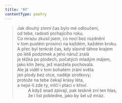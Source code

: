 ```yaml
---
title: '97'
contentType: poetry
---
```


<section>

> Jak dlouhý zimní čas bylo mé odloučení,  
> od tebe, radosti prchajícího roku.  
> Co mrazu zkusil jsem, co nocí bez rozdnění  
> v tom pustém prosinci na každém, každém kroku.  
> A přec byl tenkrát čas, kdy slavně táhne krajem  
> po létě podzimek a jeho náruč zralá  
> je těžká po plodech, počatých mladým májem,  
> jako klín ženy, jež manžela pochovala.  
> Ale já viděl v tom bohatém zrání světa  
> jen plody bez otce, naděje sirotkovy;  
> protože na tebe čekají krásy léta,  
> a nejsi-li zde ty, mlčí i ptáci v křoví.  
>          A když snad zpívají, pak teskně zní ten hlas,  
>          že i list pobledne, jako by šel už mráz.

</section>
